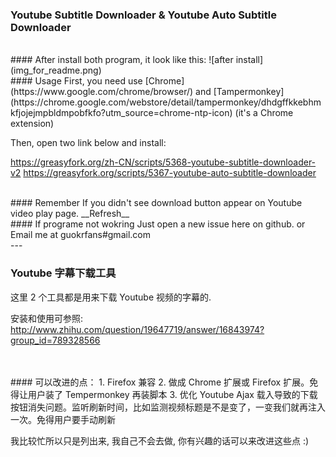 ### Youtube Subtitle Downloader & Youtube Auto Subtitle Downloader

<br>
#### After install both program, it look like this:
![after install](img_for_readme.png)

<br>
#### Usage
First, you need use [Chrome](https://www.google.com/chrome/browser/) and [Tampermonkey](https://chrome.google.com/webstore/detail/tampermonkey/dhdgffkkebhmkfjojejmpbldmpobfkfo?utm_source=chrome-ntp-icon) (it's a Chrome extension)


Then, open two link below and install:

https://greasyfork.org/zh-CN/scripts/5368-youtube-subtitle-downloader-v2
https://greasyfork.org/scripts/5367-youtube-auto-subtitle-downloader

<br>
#### Remember
If you didn't see download button appear on Youtube video play page.
__Refresh__

<br>
#### If programe not wokring
Just open a new issue here on github.
or Email me at guokrfans#gmail.com



<br>
---
<br>

### Youtube 字幕下载工具

这里 2 个工具都是用来下载 Youtube 视频的字幕的.

安装和使用可参照:
http://www.zhihu.com/question/19647719/answer/16843974?group_id=789328566

<br>
<br>
#### 可以改进的点：
  1. Firefox 兼容
  2. 做成 Chrome 扩展或 Firefox 扩展。免得让用户装了 Tempermonkey 再装脚本
  3. 优化 Youtube Ajax 载入导致的下载按钮消失问题。监听刷新时间，比如监测视频标题是不是变了，一变我们就再注入一次。免得用户要手动刷新

  我比较忙所以只是列出来, 我自己不会去做, 你有兴趣的话可以来改进这些点 :)
